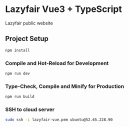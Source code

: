 # Lazyfair Vue3 + TypeScript

Lazyfair public website 

## Project Setup

```sh
npm install
```

### Compile and Hot-Reload for Development

```sh
npm run dev
```

### Type-Check, Compile and Minify for Production

```sh
npm run build
```

### SSH to cloud server

```sh
sudo ssh -i lazyfair-vue.pem ubuntu@52.65.228.90
```
